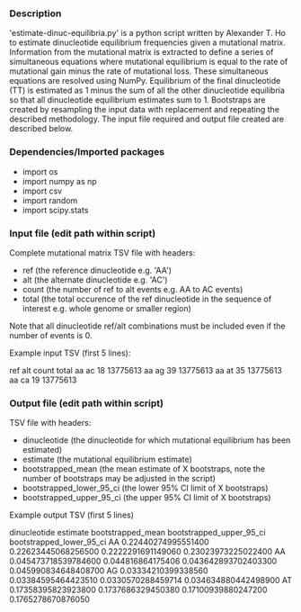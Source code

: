 ### Description ###

'estimate-dinuc-equilibria.py' is a python script written by Alexander T. Ho to estimate dinucleotide equilibrium frequencies given a mutational matrix. Information from the mutational matrix is extracted to define a series of simultaneous equations where mutational equilibrium is equal to the rate of mutational gain minus the rate of mutational loss. These simultaneous equations are resolved using NumPy. Equilibrium of the final dinucleotide (TT) is estimated as 1 minus the sum of all the other dinucleotide equilibria so that all dinucleotide equilibrium estimates sum to 1. Bootstraps are created by resampling the input data with replacement and repeating the described methodology. The input file required and output file created are described below.

### Dependencies/Imported packages ###

- import os
- import numpy as np
- import csv
- import random
- import scipy.stats

### Input file (edit path within script) ###

Complete mutational matrix TSV file with headers:

  - ref (the reference dinucleotide e.g. 'AA')
  - alt (the alternate dinucleotide e.g. 'AC')
  - count (the number of ref to alt events e.g. AA to AC events)
  - total (the total occurence of the ref dinucleotide in the sequence of interest e.g. whole genome or smaller region)

Note that all dinucleotide ref/alt combinations must be included even if the number of events is 0.

Example input TSV (first 5 lines):

ref	alt	count	total
aa	ac	18	13775613
aa	ag	39	13775613
aa	at	35	13775613
aa	ca	19	13775613

### Output file (edit path within script) ###

TSV file with headers:

- dinucleotide (the dinucleotide for which mutational equilibrium has been estimated)
- estimate (the mutational equilibrium estimate)
- bootstrapped_mean (the mean estimate of X bootstraps, note the number of bootstraps may be adjusted in the script)
- bootstrapped_lower_95_ci (the lower 95% CI limit of X bootstraps)
- bootstrapped_upper_95_ci (the upper 95% CI limit of X bootstraps)

Example output TSV (first 5 lines)

dinucleotide	estimate	bootstrapped_mean	bootstrapped_upper_95_ci	bootstrapped_lower_95_ci
AA	0.22440274995551400	0.22623445068256500	0.2222291691149060	0.23023973225022400
AA	0.045473718539784600	0.044816864175406	0.043642893702403300	0.045990834648408700
AG	0.03334210399338560	0.03384595464423510	0.0330570288459714	0.034634880442498900
AT	0.17358395823923800	0.1737686329450380	0.17100939880247200	0.1765278670876050
